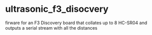# ultrasonic_f3_disocvery
firware for an F3 Discovery board that collates up to 8 HC-SR04 and outputs a serial stream with all the distances
